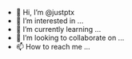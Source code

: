 - 👋 Hi, I’m @justptx
- 👀 I’m interested in ...
- 🌱 I’m currently learning ...
- 💞️ I’m looking to collaborate on ...
- 📫 How to reach me ...

<!---
justptx/justptx is a ✨ special ✨ repository because its `README.md` (this file) appears on your GitHub profile.
You can click the Preview link to take a look at your changes.
--->
